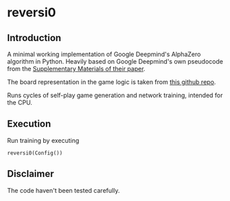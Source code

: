 # reversi0


## Introduction
A minimal working implementation of Google Deepmind's AlphaZero algorithm in Python.
Heavily based on Google Deepmind's own pseudocode from the [Supplementary Materials of their paper](https://science.sciencemag.org/content/suppl/2018/12/05/362.6419.1140.DC1?_ga=2.139898103.578007411.1578437331-922703037.1575654027).

The board representation in the game logic is taken from [this github repo](https://github.com/thomasahle/sunfish).

Runs cycles of self-play game generation and network training, intended for the CPU.

## Execution
Run training by executing

```
reversi0(Config())
```

## Disclaimer
The code haven't been tested carefully.
